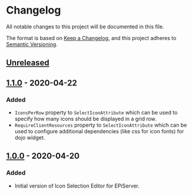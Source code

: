 # Changelog

All notable changes to this project will be documented in this file.

The format is based on [Keep a Changelog](https://keepachangelog.com/en/1.0.0/),
and this project adheres to [Semantic Versioning](https://semver.org/spec/v2.0.0.html).

## [Unreleased]

## [1.1.0] - 2020-04-22

### Added

- ```IconsPerRow``` property to ```SelectIconAttribute``` which can be used to specify how many icons should be displayed in a grid row.
- ```RequireClientResources``` property to ```SelectIconAttribute``` which can be used to configure additional dependencies (like css for icon fonts) for dojo widget.

## [1.0.0] - 2020-04-20

### Added

- Initial version of Icon Selection Editor for EPiServer.

[unreleased]: https://github.com/RealGecko/Gecko.EPiServer.IconSelectionEditor/compare/1.1.0...HEAD
[1.1.0]: https://github.com/RealGecko/Gecko.EPiServer.IconSelectionEditor/compare/1.0.0...1.1.0
[1.0.0]: https://github.com/RealGecko/Gecko.EPiServer.IconSelectionEditor/releases/tag/1.0.0
